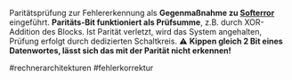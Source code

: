 Paritätsprüfung zur Fehlererkennung als **Gegenmaßnahme zu [Softerror](Softerror.md)** eingeführt. **Paritäts-Bit funktioniert als Prüfsumme**, z.B. durch XOR-Addition  des Blocks. Ist Parität verletzt, wird das System angehalten, Prüfung erfolgt durch dedizierten Schaltkreis. 
:warning: **Kippen gleich 2 Bit eines Datenwortes, lässt sich das mit der Parität nicht erkennen!**

\#rechnerarchitekturen #fehlerkorrektur 
